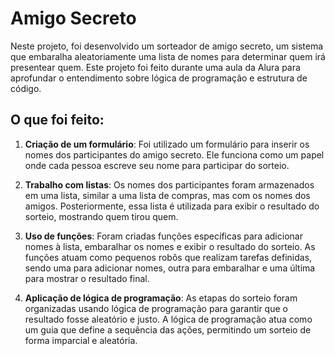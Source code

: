 # Amigo Secreto

Neste projeto, foi desenvolvido um sorteador de amigo secreto, um sistema que embaralha aleatoriamente uma lista de nomes para determinar quem irá presentear quem. Este projeto foi feito durante uma aula da Alura para aprofundar o entendimento sobre lógica de programação e estrutura de código.

## O que foi feito:

1. **Criação de um formulário**: Foi utilizado um formulário para inserir os nomes dos participantes do amigo secreto. Ele funciona como um papel onde cada pessoa escreve seu nome para participar do sorteio.

2. **Trabalho com listas**: Os nomes dos participantes foram armazenados em uma lista, similar a uma lista de compras, mas com os nomes dos amigos. Posteriormente, essa lista é utilizada para exibir o resultado do sorteio, mostrando quem tirou quem.

3. **Uso de funções**: Foram criadas funções específicas para adicionar nomes à lista, embaralhar os nomes e exibir o resultado do sorteio. As funções atuam como pequenos robôs que realizam tarefas definidas, sendo uma para adicionar nomes, outra para embaralhar e uma última para mostrar o resultado final.

4. **Aplicação de lógica de programação**: As etapas do sorteio foram organizadas usando lógica de programação para garantir que o resultado fosse aleatório e justo. A lógica de programação atua como um guia que define a sequência das ações, permitindo um sorteio de forma imparcial e aleatória.
